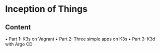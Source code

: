 # Inception of Things

## Content

• Part 1: K3s on Vagrant
• Part 2: Three simple apps on K3s
• Part 3: K3d with Argo CD
